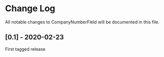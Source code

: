 Change Log
==========

All notable changes to CompanyNumberField will be documented in this file.

## [0.1] - 2020-02-23

First tagged release

